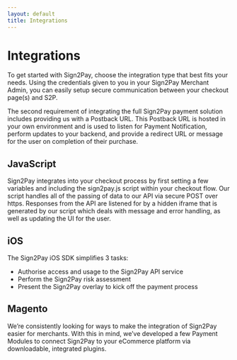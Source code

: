 ```yaml
---
layout: default
title: Integrations
---
```


# Integrations

To get started with Sign2Pay, choose the integration type that best fits your needs. Using the credentials given to you in your Sign2Pay Merchant Admin, you can easily setup secure communication between your checkout page(s) and S2P.

The second requirement of integrating the full Sign2Pay payment solution includes providing us with a Postback URL. This Postback URL is hosted in your own environment and is used to listen for Payment Notification, perform updates to your backend, and provide a redirect URL or message for the user on completion of their purchase.

## JavaScript

Sign2Pay integrates into your checkout process by first setting a few variables and including the sign2pay.js script within your checkout flow. Our script handles all of the passing of data to our API via secure POST over https. Responses from the API are listened for by a hidden iframe that is generated by our script which deals with message and error handling, as well as updating the UI for the user.

## iOS

The Sign2Pay iOS SDK simplifies 3 tasks:

* Authorise access and usage to the Sign2Pay API service
* Perform the Sign2Pay risk assessment
* Present the Sign2Pay overlay to kick off the payment process

## Magento

We’re consistently looking for ways to make the integration of Sign2Pay easier for merchants. With this in mind, we’ve developed a few Payment Modules to connect Sign2Pay to your eCommerce platform via downloadable, integrated plugins.
